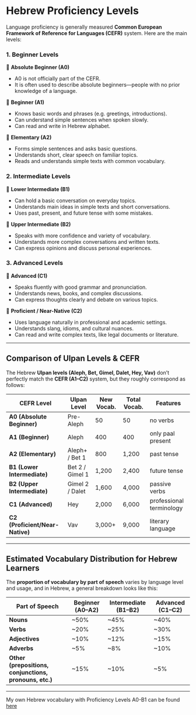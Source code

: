 # Hebrew Proficiency Levels

Language proficiency is generally measured **Common European Framework of Reference for Languages (CEFR)** system.
Here are the main levels:  

### **1. Beginner Levels**
🔹 **Absolute Beginner (A0)**  
- A0 is not officially part of the CEFR.
- It is often used to describe absolute beginners—people with no prior knowledge of a language.

🔹 **Beginner (A1)**  
- Knows basic words and phrases (e.g. greetings, introductions).  
- Can understand simple sentences when spoken slowly.  
- Can read and write in Hebrew alphabet.  

🔹 **Elementary (A2)**  
- Forms simple sentences and asks basic questions.  
- Understands short, clear speech on familiar topics.  
- Reads and understands simple texts with common vocabulary.

### **2. Intermediate Levels**  
🔹 **Lower Intermediate (B1)**  
- Can hold a basic conversation on everyday topics.  
- Understands main ideas in simple texts and short conversations.  
- Uses past, present, and future tense with some mistakes.  

🔹 **Upper Intermediate (B2)**  
- Speaks with more confidence and variety of vocabulary.  
- Understands more complex conversations and written texts.  
- Can express opinions and discuss personal experiences.  

### **3. Advanced Levels**  
🔹 **Advanced (C1)**  
- Speaks fluently with good grammar and pronunciation.  
- Understands news, books, and complex discussions.  
- Can express thoughts clearly and debate on various topics.  

🔹 **Proficient / Near-Native (C2)**  
- Uses language naturally in professional and academic settings.  
- Understands slang, idioms, and cultural nuances.  
- Can read and write complex texts, like legal documents or literature.  

---

## Comparison of Ulpan Levels & CEFR

The Hebrew **Ulpan levels (Aleph, Bet, Gimel, Dalet, Hey, Vav)** don’t perfectly match the **CEFR (A1–C2)** system, but they roughly correspond as follows:  

| **CEFR Level** | **Ulpan Level** | **New Vocab.** |**Total Vocab.** | **Features** |
|--------------|-------------|-----------------|-----------------|------------|
| **A0 (Absolute Beginner)** | Pre-Aleph | 50 |  50 | no verbs |
| **A1 (Beginner)** | Aleph | 400 | 400 | only paal present |
| **A2 (Elementary)** | Aleph+ / Bet 1 | 800 | 1,200 | past tense |  
| **B1 (Lower Intermediate)** | Bet 2 / Gimel 1 | 1,200 | 2,400 | future tense |
| **B2 (Upper Intermediate)** | Gimel 2 / Dalet | 1,600 | 4,000 | passive verbs |
| **C1 (Advanced)** | Hey | 2,000 | 6,000 | professional terminology |
| **C2 (Proficient/Near-Native)** | Vav | 3,000+ | 9,000 | literary language | 

---

## Estimated Vocabulary Distribution for Hebrew Learners

The **proportion of vocabulary by part of speech** varies by language level and usage, and in Hebrew, a general breakdown looks like this:  

| **Part of Speech**      | **Beginner (A0–A2)** | **Intermediate (B1–B2)** | **Advanced (C1–C2)** |  
|----------------------|-----------------|-----------------|-----------------|  
| **Nouns**            | ~50%             | ~45%             | ~40%             |  
| **Verbs**            | ~20%             | ~25%             | ~30%             |  
| **Adjectives**       | ~10%             | ~12%             | ~15%             |  
| **Adverbs**          | ~5%              | ~8%              | ~10%              |  
| **Other (prepositions, conjunctions, pronouns, etc.)** | ~15% | ~10% | ~5%  |  

---

My own Hebrew vocabulary with Proficiency Levels A0-B1 can be found [here](https://docs.google.com/spreadsheets/d/e/2PACX-1vTTUPG22pCGbrlYULESZ5FFyYTo9jyFGFEBk1Wx41gZiNvkonYcLPypdPGCZzFxTzywU4hCra4Fmx-b/pubhtml)
